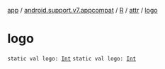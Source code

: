 [app](../../../index.md) / [android.support.v7.appcompat](../../index.md) / [R](../index.md) / [attr](index.md) / [logo](./logo.md)

# logo

`static val logo: `[`Int`](https://kotlinlang.org/api/latest/jvm/stdlib/kotlin/-int/index.html)
`static val logo: `[`Int`](https://kotlinlang.org/api/latest/jvm/stdlib/kotlin/-int/index.html)